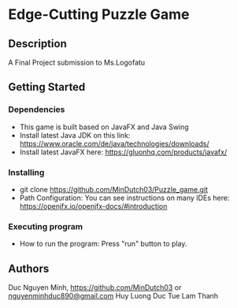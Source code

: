 # Edge-Cutting Puzzle Game


## Description

A Final Project submission to Ms.Logofatu

## Getting Started

### Dependencies

* This game is built based on JavaFX and Java Swing 
* Install latest Java JDK on this link: https://www.oracle.com/de/java/technologies/downloads/
* Install latest JavaFX here: https://gluonhq.com/products/javafx/


### Installing

* git clone https://github.com/MinDutch03/Puzzle_game.git
* Path Configuration: You can see instructions on many IDEs here: https://openjfx.io/openjfx-docs/#introduction 

### Executing program
* How to run the program: Press "run" button to play.

## Authors
Duc Nguyen Minh, https://github.com/MinDutch03 or nguyenminhduc890@gmail.com
Huy Luong Duc
Tue Lam Thanh